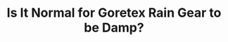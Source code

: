 ---
layout: community
category: community
title: "Is It Normal for Goretex Rain Gear to be Damp?"
description: "I just recently bought some goretex rain gear.... REI brand and I took it out and both pieces the jacket and pants was wet on the inside form the rain precipitating though it, like it was damp. "
isTopLevel: false
isSingleLevel: false
isArticle: false
datePublished: 2022-07-14 14:35:00 +0300
dateModified: 2022-07-14 14:35:00 +0300
published: false
---